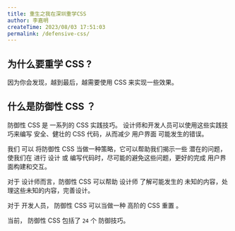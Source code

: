 ```yaml
---
title: 重生之我在深圳重学CSS
author: 李嘉明
createTime: 2023/08/03 17:51:03
permalink: /defensive-css/
---
```




## 为什么要重学 CSS ?

因为你会发现，越到最后，越需要使用 CSS 来实现一些效果。


## 什么是防御性 CSS ？

防御性 CSS 是 一系列的 CSS 实践技巧。
设计师和开发人员可以使用这些实践技巧来编写 安全、健壮的 CSS 代码，从而减少 用户界面 可能发生的错误。

我们 可以 将防御性 CSS 当做一种策略，它可以帮助我们揭示一些 潜在的问题，
使我们在 进行 设计 或 编写代码时，尽可能的避免这些问题，更好的完成 用户界面构建和交互。

对于 设计师而言，防御性 CSS 可以帮助 设计师 了解可能发生的 未知的内容，处理这些未知的内容，完善设计。

对于 开发人员， 防御性 CSS 可以当做一种 高阶的 CSS 重置 。

当前， 防御性 CSS 包括了 `24` 个 防御技巧。
